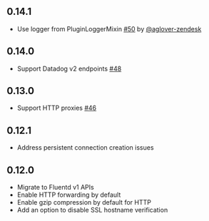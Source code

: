 ## 0.14.1
 - Use logger from PluginLoggerMixin [#50](https://github.com/DataDog/fluent-plugin-datadog/pull/50) by [@aglover-zendesk](https://github.com/aglover-zendesk)

## 0.14.0
 - Support Datadog v2 endpoints [#48](https://github.com/DataDog/fluent-plugin-datadog/pull/48)

## 0.13.0
 - Support HTTP proxies [#46](https://github.com/DataDog/fluent-plugin-datadog/pull/46)

## 0.12.1
 - Address persistent connection creation issues

## 0.12.0
 - Migrate to Fluentd v1 APIs
 - Enable HTTP forwarding by default
 - Enable gzip compression by default for HTTP
 - Add an option to disable SSL hostname verification
